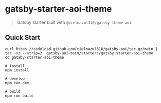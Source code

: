 # gatsby-starter-aoi-theme

> Gatsby starter built with `@cieloazul310/gatsby-theme-aoi`

## Quick Start

```shell
curl https://codeload.github.com/cieloazul310/gatsby-aoi/tar.gz/main | tar -xz --strip=2  gatsby-aoi-main/starters/gatsby-starter-aoi-theme
cd gatsby-starter-aoi-theme
```

```shell
# install
npm install

# develop
npm run dev

# build
npm run build
```
